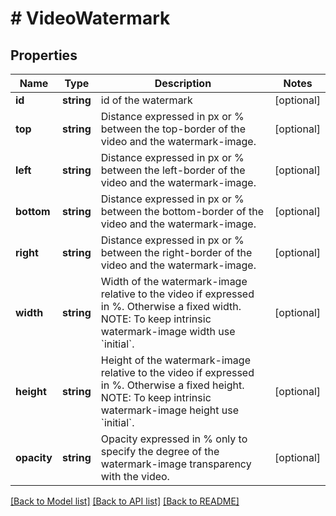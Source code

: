 # # VideoWatermark

## Properties

Name | Type | Description | Notes
------------ | ------------- | ------------- | -------------
**id** | **string** | id of the watermark | [optional]
**top** | **string** | Distance expressed in px or % between the top-border of the video and the watermark-image. | [optional]
**left** | **string** | Distance expressed in px or % between the left-border of the video and the watermark-image. | [optional]
**bottom** | **string** | Distance expressed in px or % between the bottom-border of the video and the watermark-image. | [optional]
**right** | **string** | Distance expressed in px or % between the right-border of the video and the watermark-image. | [optional]
**width** | **string** | Width of the watermark-image relative to the video if expressed in %. Otherwise a fixed width. NOTE: To keep intrinsic watermark-image width use &#x60;initial&#x60;. | [optional]
**height** | **string** | Height of the watermark-image relative to the video if expressed in %. Otherwise a fixed height. NOTE: To keep intrinsic watermark-image height use &#x60;initial&#x60;. | [optional]
**opacity** | **string** | Opacity expressed in % only to specify the degree of the watermark-image transparency with the video. | [optional]

[[Back to Model list]](../../README.md#models) [[Back to API list]](../../README.md#endpoints) [[Back to README]](../../README.md)

